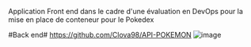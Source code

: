 Application Front end dans le cadre d'une évaluation en DevOps pour la mise en place de conteneur pour le Pokedex 

#Back end# 
https://github.com/Clova98/API-POKEMON
![image](https://github.com/Clova98/app/assets/117749674/f5232479-50d9-4de4-be4c-36f9de210adb)
